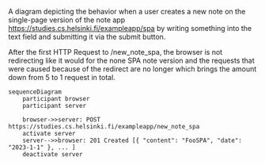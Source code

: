 A diagram depicting the behavior when a user creates a new note on the single-page version
of the note app https://studies.cs.helsinki.fi/exampleapp/spa by writing something into the text field
and submitting it via the submit button.

After the first HTTP Request to /new_note_spa, the browser is not redirecting like it would for the none SPA note version
and the requests that were caused because of the redirect are no longer which brings the amount down from 5 to 1 request in total.

```mermaid
sequenceDiagram
    participant browser
    participant server

    browser->>server: POST https://studies.cs.helsinki.fi/exampleapp/new_note_spa
    activate server
    server-->>browser: 201 Created [{ "content": "FooSPA", "date": "2023-1-1" }, ... ]
    deactivate server
```